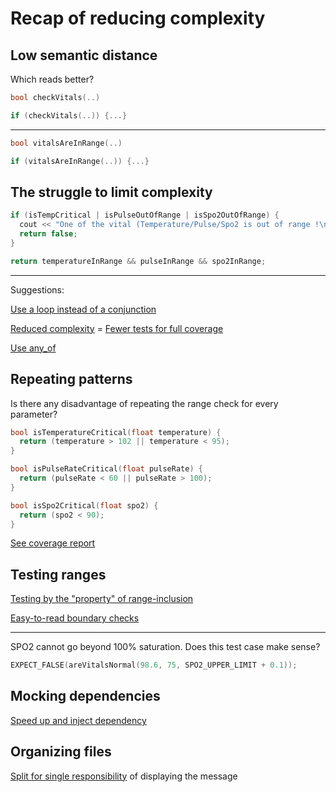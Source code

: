 # Recap of reducing complexity

## Low semantic distance

Which reads better?

```cpp
bool checkVitals(..)

if (checkVitals(..)) {...}
```

---

```cpp
bool vitalsAreInRange(..)

if (vitalsAreInRange(..)) {...}
```

## The struggle to limit complexity

```cpp
if (isTempCritical | isPulseOutOfRange | isSpo2OutOfRange) {
  cout << "One of the vital (Temperature/Pulse/Spo2 is out of range !\n";
  return false;
}
```

```cpp
return temperatureInRange && pulseInRange && spo2InRange;
```

---

Suggestions:

[Use a loop instead of a conjunction](https://github.com/code-craft-igt-1/simple-monitor-in-cpp-surdhawal20/blob/41798474a72ea48819c8b11907612e054ceb88d8/monitor.cpp)

[Reduced complexity](https://github.com/code-craft-igt-1/simple-monitor-in-cpp-arundas005/blob/fdd1c8cb3eb0eabecd7c9c250bc9f63d8b3bd911/monitor.cpp) = [Fewer tests for full coverage](https://github.com/code-craft-igt-1/simple-monitor-in-cpp-arundas005/blob/fdd1c8cb3eb0eabecd7c9c250bc9f63d8b3bd911/test-monitor.cpp)

[Use any_of](https://en.cppreference.com/w/cpp/algorithm/all_any_none_of)

## Repeating patterns

Is there any disadvantage of repeating the range check for every parameter?

```cpp
bool isTemperatureCritical(float temperature) {
  return (temperature > 102 || temperature < 95);
}

bool isPulseRateCritical(float pulseRate) {
  return (pulseRate < 60 || pulseRate > 100);
}

bool isSpo2Critical(float spo2) {
  return (spo2 < 90);
}
```

[See coverage report](coverage.monitor.cpp.separateparams.html)

## Testing ranges

[Testing by the "property" of range-inclusion](https://github.com/code-craft-igt-1/simple-monitor-in-cpp-manojsubrahmanian/blob/12f7ed9f40c0935a9305f306e2c21c2ac4795e1a/test-monitor.cpp)

[Easy-to-read boundary checks](https://github.com/code-craft-igt-1/simple-monitor-in-cpp-shunmugasundaramp/blob/cae96a498bd90315e91f55df995f99b01aadbdab/test-monitor.cpp)

---

SPO2 cannot go beyond 100% saturation. Does this test case make sense?

```cpp
EXPECT_FALSE(areVitalsNormal(98.6, 75, SPO2_UPPER_LIMIT + 0.1));
```

## Mocking dependencies

[Speed up and inject dependency](https://github.com/code-craft-igt-1/simple-monitor-in-cpp-lll2yu/blob/f608e6a2194fae6007f0f80804d0980a210d5cc5/test-vitalchecker.cpp)

## Organizing files

[Split for single responsibility](https://github.com/code-craft-igt-1/simple-monitor-in-cpp-pravocodes/pull/1/files) of displaying the message

